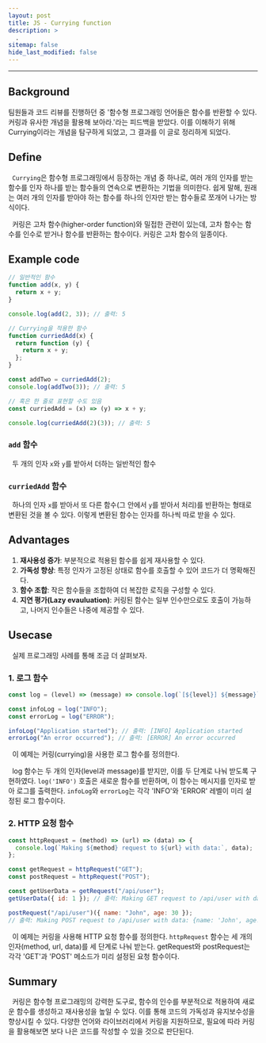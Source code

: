 ```yaml
---
layout: post
title: JS - Currying function
description: >
  .
sitemap: false
hide_last_modified: false
---
```


---

## Background

팀원들과 코드 리뷰를 진행하던 중 '함수형 프로그래밍 언어들은 함수를 반환할 수 있다. 커링과 유사한 개념을 활용해 보아라.'라는 피드백을 받았다. 이를 이해하기 위해 Currying이라는 개념을 탐구하게 되었고, 그 결과를 이 글로 정리하게 되었다.

## Define

&nbsp; `Currying`은 함수형 프로그래밍에서 등장하는 개념 중 하나로, 여러 개의 인자를 받는 함수를 인자 하나를 받는 함수들의 연속으로 변환하는 기법을 의미한다. 쉽게 말해, 원래는 여러 개의 인자를 받아야 하는 함수를 하나의 인자만 받는 함수들로 쪼개어 나가는 방식이다.<br>

&nbsp; 커링은 고차 함수(higher-order function)와 밀접한 관련이 있는데, 고차 함수는 함수를 인수로 받거나 함수를 반환하는 함수이다. 커링은 고차 함수의 일종이다.

## Example code

```javascript
// 일반적인 함수
function add(x, y) {
  return x + y;
}

console.log(add(2, 3)); // 출력: 5

// Currying을 적용한 함수
function curriedAdd(x) {
  return function (y) {
    return x + y;
  };
}

const addTwo = curriedAdd(2);
console.log(addTwo(3)); // 출력: 5

// 혹은 한 줄로 표현할 수도 있음
const curriedAdd = (x) => (y) => x + y;

console.log(curriedAdd(2)(3)); // 출력: 5
```

### `add` 함수

&nbsp; 두 개의 인자 `x`와 `y`를 받아서 더하는 일반적인 함수

### `curriedAdd` 함수

&nbsp; 하나의 인자 `x`를 받아서 또 다른 함수(그 안에서 `y`를 받아서 처리)를 반환하는 형태로 변환된 것을 볼 수 있다. 이렇게 변환된 함수는 인자를 하나씩 따로 받을 수 있다.

## Advantages

1. **재사용성 증가**: 부분적으로 적용된 함수를 쉽게 재사용할 수 있다.
2. **가독성 향상**: 특정 인자가 고정된 상태로 함수를 호출할 수 있어 코드가 더 명확해진다.
3. **함수 조합**: 작은 함수들을 조합하여 더 복잡한 로직을 구성할 수 있다.
4. **지연 평가(Lazy evauluation)**: 커링된 함수는 일부 인수만으로도 호출이 가능하고, 나머지 인수들은 나중에 제공할 수 있다.

## Usecase

&nbsp; 실제 프로그래밍 사례를 통해 조금 더 살펴보자.

### 1. 로그 함수

```javascript
const log = (level) => (message) => console.log(`[${level}] ${message}`);

const infoLog = log("INFO");
const errorLog = log("ERROR");

infoLog("Application started"); // 출력: [INFO] Application started
errorLog("An error occurred"); // 출력: [ERROR] An error occurred
```

&nbsp; 이 예제는 커링(currying)을 사용한 로그 함수를 정의한다.<br>

&nbsp; log 함수는 두 개의 인자(level과 message)를 받지만, 이를 두 단계로 나눠 받도록 구현하였다. `log('INFO')` 호출은 새로운 함수를 반환하며, 이 함수는 메시지를 인자로 받아 로그를 출력한다. `infoLog`와 `errorLog`는 각각 'INFO'와 'ERROR' 레벨이 미리 설정된 로그 함수이다.

### 2. HTTP 요청 함수

```javascript
const httpRequest = (method) => (url) => (data) => {
  console.log(`Making ${method} request to ${url} with data:`, data);
};

const getRequest = httpRequest("GET");
const postRequest = httpRequest("POST");

const getUserData = getRequest("/api/user");
getUserData({ id: 1 }); // 출력: Making GET request to /api/user with data: {id: 1}

postRequest("/api/user")({ name: "John", age: 30 });
// 출력: Making POST request to /api/user with data: {name: 'John', age: 30}
```

&nbsp; 이 예제는 커링을 사용해 HTTP 요청 함수를 정의한다. `httpRequest` 함수는 세 개의 인자(method, url, data)를 세 단계로 나눠 받는다. getRequest와 postRequest는 각각 'GET'과 'POST' 메소드가 미리 설정된 요청 함수이다.<br>

## Summary

&nbsp; 커링은 함수형 프로그래밍의 강력한 도구로, 함수의 인수를 부분적으로 적용하여 새로운 함수를 생성하고 재사용성을 높일 수 있다. 이를 통해 코드의 가독성과 유지보수성을 향상시킬 수 있다. 다양한 언어와 라이브러리에서 커링을 지원하므로, 필요에 따라 커링을 활용해보면 보다 나은 코드를 작성할 수 있을 것으로 판단된다.

